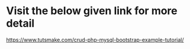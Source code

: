 # Visit the below given link for more detail
https://www.tutsmake.com/crud-php-mysql-bootstrap-example-tutorial/
